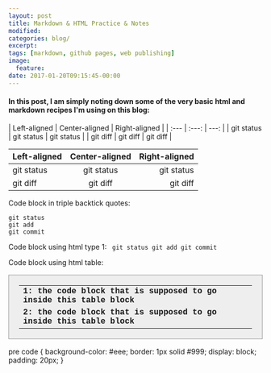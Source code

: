 ```yaml
---
layout: post
title: Markdown & HTML Practice & Notes
modified:
categories: blog/
excerpt:
tags: [markdown, github pages, web publishing]
image:
  feature:
date: 2017-01-20T09:15:45-00:00
---
```


#### In this post, I am simply noting down some of the very basic html and markdown recipes I'm using on this blog:

\| Left-aligned | Center-aligned | Right-aligned |
\| :---         |     :---:      |          ---: |
\| git status   | git status     | git status    |
\| git diff     | git diff       | git diff      |


| Left-aligned | Center-aligned | Right-aligned |
| :---         |     :---:      |          ---: |
| git status   | git status     | git status    |
| git diff     | git diff       | git diff      |


Code block in triple backtick quotes:
```
git status
git add
git commit
```
<style>
  .mytable 
  {
  background-color: #eee;
  border: 1px solid #999;
  display: block;
  padding: 20px;
  font-family:Consolas,Monaco,Liberation Mono,DejaVu Sans Mono,Bitstream Vera Sans Mono;
  font-weight: bold;
  }
</style>

Code block using html type 1:
<code>
git status
git add
git commit
</code>

Code block using html table:
<table class="mytable">
<tr> <td> 1: the code block that is supposed to go inside this table block </td> </tr>
<tr> <td> 2: the code block that is supposed to go inside this table block </td> </tr>
</table>

pre code {
  background-color: #eee;
  border: 1px solid #999;
  display: block;
  padding: 20px;
}